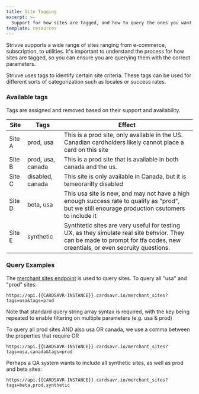 ```yaml
---
title: Site Tagging
excerpt: >-
  Support for how sites are tagged, and how to query the ones you want.
template: resources
---
```

Strivve supports a wide range of sites ranging from e-commerce, subscription, to utilities.  It's important to understand the process for how sites are tagged, so you can ensure you are querying them with the correct parameters.

Strivve uses tags to identify certain site criteria.  These tags can be used for different sorts of categorization such as locales or success rates.  

### Available tags

Tags are assigned and removed based on their support and availability. 

Site         | Tags              | Effect
------------ | ----------------- | --------------------
Site A       | prod, usa         | This is a prod site, only available in the US.  Canadian cardholders likely cannot place a card on this site
Site B       | prod, usa, canada | This is a prod site that is available in both canada and the us.
Site C       | disabled, canada  | This site is only available in Canada, but it is temeorarilty disabled
Site D       | beta, usa         | This usa site is new, and may not have a high enough success rate to qualify as "prod", but we still enourage production csutomers to include it
Site E       | synthetic         | Synthtetic sites are very useful for testing UX, as they simulate real site behvior.  They can be made to prompt for tfa codes, new creentials, or even secruity questions. 

### Query Examples

The [merchant sites endpoint](https://swch.github.io/slate/#get-merchant-site) is used to query sites.  To query all "usa" and "prod" sites:

```
https://api.{{CARDSAVR-INSTANCE}}.cardsavr.io/merchant_sites?tags=usa&tags=prod
```

Note that standard query string array syntax is required, with the key being repeated to enable filtering on multiple parameters (e.g. usa & prod) 

To query all prod sites AND also usa OR canada, we use a comma between the properties that require OR
```
https://api.{{CARDSAVR-INSTANCE}}.cardsavr.io/merchant_sites?tags=usa,canada&tags=prod
```

Perhaps a QA system wants to include all synthetic sites, as well as prod and beta sites:
```
https://api.{{CARDSAVR-INSTANCE}}.cardsavr.io/merchant_sites?tags=beta,prod,synthetic
```
